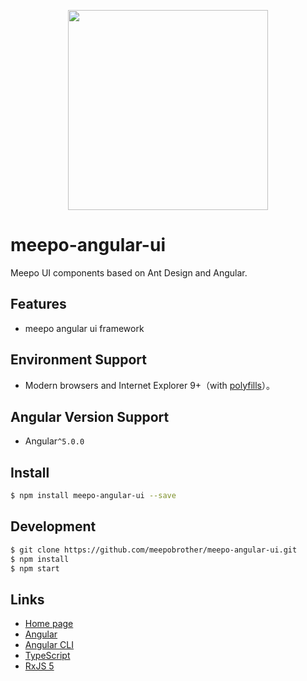 <p align="center">
  <a href="http://ng.ant.design">
    <img width="320" src="https://ng.ant.design/assets/img/zorro.svg">
  </a>
</p>

# meepo-angular-ui

Meepo UI components based on Ant Design and Angular.

## Features

- meepo angular ui framework

## Environment Support

* Modern browsers and Internet Explorer 9+（with [polyfills](https://v2.angular.io/docs/ts/latest/guide/browser-support.html)）。

## Angular Version Support

* Angular`^5.0.0`


## Install

```bash
$ npm install meepo-angular-ui --save
```

## Development

```bash
$ git clone https://github.com/meepobrother/meepo-angular-ui.git
$ npm install
$ npm start
```


## Links

- [Home page](http://ui.meepo.com.cn)
- [Angular](https://angular.io/)
- [Angular CLI](https://cli.angular.io/)
- [TypeScript](https://www.typescriptlang.org/)
- [RxJS 5](https://github.com/ReactiveX/rxjs)

